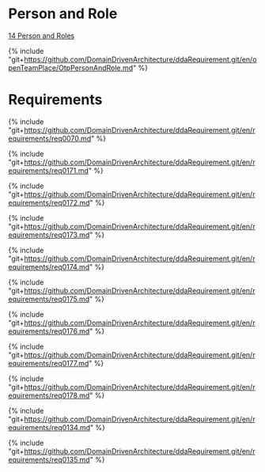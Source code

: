 
# Person and Role

[14 Person and Roles](OtpPersonAndRole.md)

{% include "git+https://github.com/DomainDrivenArchitecture/ddaRequirement.git/en/openTeamPlace/OtpPersonAndRole.md" %}



# Requirements

{% include "git+https://github.com/DomainDrivenArchitecture/ddaRequirement.git/en/requirements/req0070.md" %}

{% include "git+https://github.com/DomainDrivenArchitecture/ddaRequirement.git/en/requirements/req0171.md" %}

{% include "git+https://github.com/DomainDrivenArchitecture/ddaRequirement.git/en/requirements/req0172.md" %}

{% include "git+https://github.com/DomainDrivenArchitecture/ddaRequirement.git/en/requirements/req0173.md" %}

{% include "git+https://github.com/DomainDrivenArchitecture/ddaRequirement.git/en/requirements/req0174.md" %}

{% include "git+https://github.com/DomainDrivenArchitecture/ddaRequirement.git/en/requirements/req0175.md" %}

{% include "git+https://github.com/DomainDrivenArchitecture/ddaRequirement.git/en/requirements/req0176.md" %}

{% include "git+https://github.com/DomainDrivenArchitecture/ddaRequirement.git/en/requirements/req0177.md" %}



{% include "git+https://github.com/DomainDrivenArchitecture/ddaRequirement.git/en/requirements/req0178.md" %}

{% include "git+https://github.com/DomainDrivenArchitecture/ddaRequirement.git/en/requirements/req0134.md" %}

{% include "git+https://github.com/DomainDrivenArchitecture/ddaRequirement.git/en/requirements/req0135.md" %}
